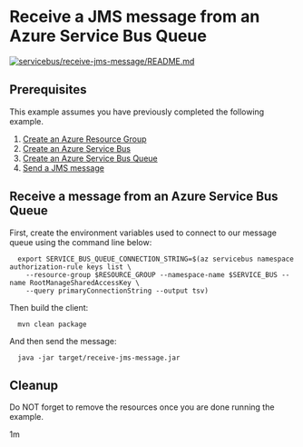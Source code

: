 
# Receive a JMS message from an Azure Service Bus Queue

[![servicebus/receive-jms-message/README.md](https://github.com/Azure-Samples/java-on-azure-examples/actions/workflows/servicebus_receive-jms-message_README_md.yml/badge.svg)](https://github.com/Azure-Samples/java-on-azure-examples/actions/workflows/servicebus_receive-jms-message_README_md.yml)

## Prerequisites

This example assumes you have previously completed the following example.

1. [Create an Azure Resource Group](../../../general/group/create/README.md)
1. [Create an Azure Service Bus](../create/)
1. [Create an Azure Service Bus Queue](../create-queue/)
1. [Send a JMS message](../send-jms-message/)

## Receive a message from an Azure Service Bus Queue

<!-- workflow.cron(0 3 * * 1) -->
<!-- workflow.include(../send-jms-message/README.md) -->

First, create the environment variables used to connect to our message queue
using the command line below:


```shell
  export SERVICE_BUS_QUEUE_CONNECTION_STRING=$(az servicebus namespace authorization-rule keys list \
    --resource-group $RESOURCE_GROUP --namespace-name $SERVICE_BUS --name RootManageSharedAccessKey \
    --query primaryConnectionString --output tsv)
```

<!-- workflow.run()

  cd servicebus/receive-jms-message

  -->

Then build the client:

```shell
  mvn clean package
```

And then send the message:

```shell
  java -jar target/receive-jms-message.jar
```

<!-- workflow.run()

  cd ../..

  -->

<!-- workflow.directOnly() 

export RESULT=$(az servicebus queue show --resource-group $RESOURCE_GROUP --namespace $SERVICE_BUS --name $SERVICE_BUS_QUEUE --query countDetails.activeMessageCount --output tsv)
az group delete --name $RESOURCE_GROUP --yes || true
if [[ "$RESULT" != "0" ]]; then
  exit 1
fi

  -->

## Cleanup

Do NOT forget to remove the resources once you are done running the example.

1m
